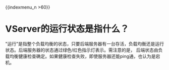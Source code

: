 {{indexmenu_n >60}}


# VServer的运行状态是指什么？

"运行"是指整个负载均衡的状态，只要后端服务器有一台存活，负载均衡还是运行状态。后端服务器的状态通过绿色/红色指示灯表示。需注意的是， 后端状态由负载均衡健康检查确定。如果健康检查失败，即使服务器还能ping通，也认为是宕机。


